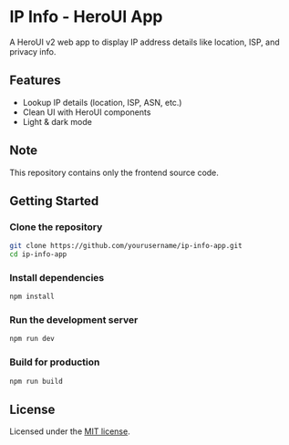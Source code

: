 # IP Info - HeroUI App

A HeroUI v2 web app to display IP address details like location, ISP, and privacy info.

## Features

- Lookup IP details (location, ISP, ASN, etc.)
- Clean UI with HeroUI components
- Light & dark mode

## Note
This repository contains only the frontend source code.

## Getting Started

### Clone the repository
```bash
git clone https://github.com/yourusername/ip-info-app.git
cd ip-info-app
```

### Install dependencies
```bash
npm install
```

### Run the development server
```bash
npm run dev
```

### Build for production
```bash
npm run build
```

## License
Licensed under the [MIT license](LICENSE).


